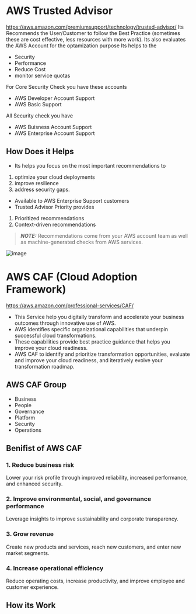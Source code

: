 # AWS Trusted Advisor
https://aws.amazon.com/premiumsupport/technology/trusted-advisor/
Its Recommends the User/Customer to follow the Best Practice (sometimes these are cost effective, less resources with more work). Its also evaluates the AWS Account for the optamization purpose 
Its helps to the 
- Security
- Performance
- Reduce Cost
- monitor service quotas

For Core Security Check you have these accounts
- AWS Developer Account Support
- AWS Basic Support

All Security check you have
- AWS Buisness Account Support
- AWS Enterprise Account Support

## How Does it Helps
- Its helps you focus on the most important recommendations to 
1. optimize your cloud deployments
2.  improve resilience
3.  address security gaps.
-  Available to AWS Enterprise Support customers
-   Trusted Advisor Priority provides 
1. Prioritized recommendations
2. Context-driven recommendations 
> **_NOTE:_** Recommendations come from your AWS account team as well as machine-generated checks from AWS services.


![image](https://user-images.githubusercontent.com/43639867/191007167-938ad7cd-c414-4167-947e-17d30883724a.png)

# AWS CAF (Cloud Adoption Framework)
https://aws.amazon.com/professional-services/CAF/
- This Service help you digitally transform and accelerate your business outcomes through innovative use of AWS.
- AWS identifies specific organizational capabilities that underpin successful cloud transformations.
- These capabilities provide best practice guidance that helps you improve your cloud readiness.
- AWS CAF to identify and prioritize transformation opportunities, evaluate and improve your cloud readiness, and iteratively evolve your transformation roadmap.


## AWS CAF Group
- Business
-  People
-  Governance
-  Platform
-  Security
-  Operations

## Benifist of AWS CAF
### 1. Reduce business risk
Lower your risk profile through improved reliability, increased performance, and enhanced security.
### 2. Improve environmental, social, and governance performance
Leverage insights to improve sustainability and corporate transparency.
### 3. Grow revenue
Create new products and services, reach new customers, and enter new market segments.
### 4. Increase operational efficiency
Reduce operating costs, increase productivity, and improve employee and customer experience.

## How its Work




